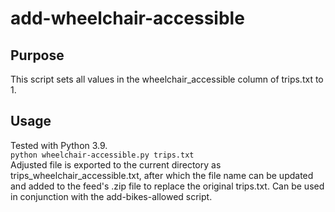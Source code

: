 # add-wheelchair-accessible

## Purpose
This script sets all values in the wheelchair_accessible column of trips.txt to 1.

## Usage
Tested with Python 3.9.<br>
```python wheelchair-accessible.py trips.txt``` <br>
Adjusted file is exported to the current directory as trips_wheelchair_accessible.txt, after which the file name can be updated and added to the feed's .zip file to replace the original trips.txt. 
Can be used in conjunction with the add-bikes-allowed script. 
